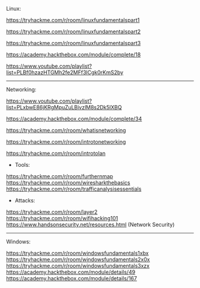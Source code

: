 Linux:


https://tryhackme.com/r/room/linuxfundamentalspart1

https://tryhackme.com/r/room/linuxfundamentalspart2

https://tryhackme.com/r/room/linuxfundamentalspart3

https://academy.hackthebox.com/module/complete/18

https://www.youtube.com/playlist?list=PLBf0hzazHTGMh2fe2MFf3lCgk0rKmS2by

----------------------------------------------------------------------------------------------

Networking:


https://www.youtube.com/playlist?list=PLxbwE86jKRgMpuZuLBivzlM8s2Dk5lXBQ

https://academy.hackthebox.com/module/complete/34

https://tryhackme.com/r/room/whatisnetworking

https://tryhackme.com/r/room/introtonetworking

https://tryhackme.com/r/room/introtolan

- Tools:

https://tryhackme.com/r/room/furthernmap
https://tryhackme.com/r/room/wiresharkthebasics
https://tryhackme.com/r/room/trafficanalysisessentials

- Attacks:

https://tryhackme.com/r/room/layer2
https://tryhackme.com/r/room/wifihacking101
https://www.handsonsecurity.net/resources.html (Network Security)

----------------------------------------------------------------------------------------------

Windows:

https://tryhackme.com/r/room/windowsfundamentals1xbx
https://tryhackme.com/r/room/windowsfundamentals2x0x
https://tryhackme.com/r/room/windowsfundamentals3xzx
https://academy.hackthebox.com/module/details/49
https://academy.hackthebox.com/module/details/167
